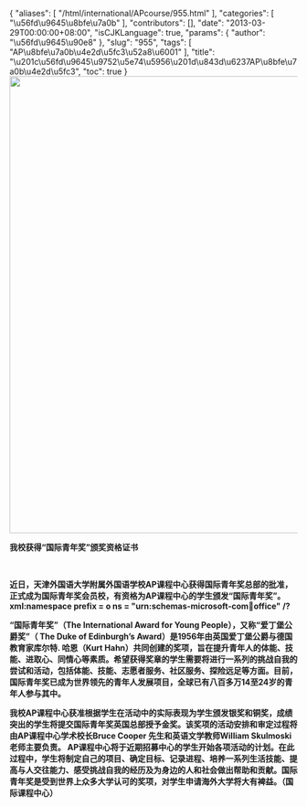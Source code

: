 {
    "aliases": [
        "/html/international/APcourse/955.html"
    ],
    "categories": [
        "\u56fd\u9645\u8bfe\u7a0b"
    ],
    "contributors": [],
    "date": "2013-03-29T00:00:00+08:00",
    "isCJKLanguage": true,
    "params": {
        "author": "\u56fd\u9645\u90e8"
    },
    "slug": "955",
    "tags": [
        "AP\u8bfe\u7a0b\u4e2d\u5fc3\u52a8\u6001"
    ],
    "title": "\u201c\u56fd\u9645\u9752\u5e74\u5956\u201d\u843d\u6237AP\u8bfe\u7a0b\u4e2d\u5fc3",
    "toc": true
}
**<img
    src="https://cdn.tfls.online/mirror/full/1c030176ac14d338e7b2b81fd54de60f0f9364ab.jpg"
    style="display:block;margin-left:auto;margin-right:auto;"
    decoding="async"
    fetchpriority="auto"
    loading="lazy"
    height="800"
    width="600"
/>**

**我校获得“国际青年奖”颁奖资格证书**

 

**近日，天津外国语大学附属外国语学校AP课程中心获得国际青年奖总部的批准，正式成为国际青年奖会员校，有资格为AP课程中心的学生颁发“国际青年奖”。xml:namespace prefix = o ns = "urn:schemas-microsoft-com:office:office" /?**

**“国际青年奖”（The International Award for Young People），又称“爱丁堡公爵奖”（ The Duke of Edinburgh’s Award）是1956年由英国爱丁堡公爵与德国教育家库尔特. 哈恩（Kurt Hahn）共同创建的奖项，旨在提升青年人的体能、技能、进取心、同情心等素质。希望获得奖章的学生需要将进行一系列的挑战自我的尝试和活动，包括体能、技能、志愿者服务、社区服务、探险远足等方面。目前，国际青年奖已成为世界领先的青年人发展项目，全球已有八百多万14至24岁的青年人参与其中。**

**我校AP课程中心获准根据学生在活动中的实际表现为学生颁发银奖和铜奖，成绩突出的学生将提交国际青年奖英国总部授予金奖。该奖项的活动安排和审定过程将由AP课程中心学术校长Bruce Cooper 先生和英语文学教师William Skulmoski 老师主要负责。 AP课程中心将于近期招募中心的学生开始各项活动的计划。在此过程中，学生将制定自己的项目、确定目标、记录进程、培养一系列生活技能、提高与人交往能力、感受挑战自我的经历及为身边的人和社会做出帮助和贡献。国际青年奖是受到世界上众多大学认可的奖项，对学生申请海外大学将大有裨益。（国际课程中心）**

